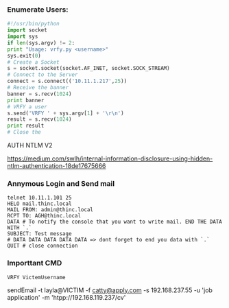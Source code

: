 ### Enumerate Users:

```python
#!/usr/bin/python
import socket
import sys
if len(sys.argv) != 2:
print "Usage: vrfy.py <username>"
sys.exit(0)
# Create a Socket
s = socket.socket(socket.AF_INET, socket.SOCK_STREAM)
# Connect to the Server
connect = s.connect(('10.11.1.217',25))
# Receive the banner
banner = s.recv(1024)
print banner
# VRFY a user
s.send('VRFY ' + sys.argv[1] + '\r\n')
result = s.recv(1024)
print result
# Close the
```

AUTH NTLM V2

https://medium.com/swlh/internal-information-disclosure-using-hidden-ntlm-authentication-18de17675666

### Annymous Login and Send mail

```shell
telnet 10.11.1.101 25
HELO mail.thinc.local
MAIL FROM: admin@thinc.local
RCPT TO: AGH@thinc.local
DATA # To notify the console that you want to write mail. END THE DATA WITH `.`
SUBJECT: Test message
# DATA DATA DATA DATA DATA => dont forget to end you data with `.`
QUIT # close connection

```


### Importtant CMD 

```shell
VRFY VictemUsername
```

sendEmail -t layla@VICTIM -f catty@apply.com -s 192.168.237.55 -u 'job application' -m 'htpp://192.168.119.237/cv'